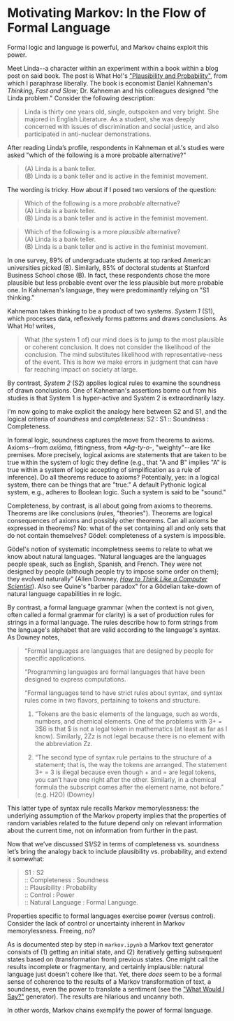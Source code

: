 # Motivating Markov: In the Flow of Formal Language

Formal logic and language is powerful, and Markov chains exploit this power.

Meet Linda--a character within an experiment within a book within a blog post on said book. The post is What Ho!'s <a href="http://whatho.in/2013/plausibility-versus-probability/">"Plausibility and Probability"</a>, from which I paraphrase liberally. The book is economist Daniel Kahneman's <i>Thinking, Fast and Slow</i>; Dr. Kahneman and his colleagues designed "the Linda problem." Consider the following description:
<blockquote>
Linda is thirty one years old, single, outspoken and very bright. She majored in English Literature. As a student, she was deeply concerned with issues of discrimination and social justice, and also participated in anti-nuclear demonstrations.
</blockquote>
After reading Linda’s profile, respondents in Kahneman et al.'s studies were asked "which of the following is a more probable alternative?"
<blockquote>
(A) Linda is a bank teller.<br />
(B) Linda is a bank teller and is active in the feminist movement.
</blockquote>

The wording is tricky. How about if I posed two versions of the question:
<blockquote>
Which of the following is a more <i>probable</i> alternative?<br />
(A) Linda is a bank teller.<br />
(B) Linda is a bank teller and is active in the feminist movement.
</blockquote>
<blockquote>
Which of the following is a more <i>plausible</i> alternative?<br />
(A) Linda is a bank teller.<br />
(B) Linda is a bank teller and is active in the feminist movement.
</blockquote>

In one survey, 89% of undergraduate students at top ranked American universities picked (B). Similarly, 85% of doctoral students at Stanford Business School chose (B). In fact, these respondents chose the more plausible but less probable event over the less plausible but more probable one. In Kahneman's language, they were predominantly relying on "S1 thinking."

Kahneman takes thinking to be a product of two systems. <i>System 1</i> (S1), which processes data, reflexively forms patterns and draws conclusions. As What Ho! writes,
<blockquote>
What (the system 1 of) our mind does is to jump to the most plausible or coherent conclusion. It does not consider the likelihood of the conclusion. The mind substitutes likelihood with representative-ness of the event. This is how we make errors in judgment that can have far reaching impact on society at large.
</blockquote>
By contrast, <i>System 2</i> (S2) applies logical rules to examine the soundness of drawn conclusions. One of Kahneman's assertions borne out from his studies is that System 1 is hyper-active and System 2 is extraordinarily lazy.

I'm now going to make explicit the analogy here between S2 and S1, and the logical criteria of <i>soundness</i> and <i>completeness</i>: S2 : S1 :: Soundness : Completeness.

In formal logic, soundness captures the move from theorems to axioms. Axioms--from <i>axíōma</i>, fittingness, from <i>*Ag-ty-o-</i>, "weighty"--are like premises. More precisely, logical axioms are statements that are taken to be true within the system of logic they define (e.g., that "A and B" implies "A" is true within a system of logic accepting of simplification as a rule of inference). Do all theorems reduce to axioms? Potentially, yes: in a logical system, there can be things that are "true." A default Pythonic logical system, e.g., adheres to Boolean logic. Such a system is said to be "sound."

Completeness, by contrast, is all about going from axioms to theorems. Theorems are like conclusions (rules, "theories"). Theorems are logical consequences of axioms and possibly other theorems. Can all axioms be expressed in theorems? No: what of the set containing all and only sets that do not contain themselves? Gödel: completeness of a system is impossible.

Gödel's notion of systematic incompletness seems to relate to what we know about natural languages. “Natural languages are the languages people speak, such as English, Spanish, and French. They were not designed by people (although people try to impose some order on them); they evolved naturally” (Allen Downey, <a href="http://interactivepython.org/courselib/static/thinkcspy/GeneralIntro/FormalandNaturalLanguages.html"><i>How to Think Like a Computer Scientist</i></a>). Also see Quine's "barber paradox" for a Gödelian take-down of natural language capabilities in re logic. 

By contrast, a formal language grammar (when the context is not given, often called a formal grammar for clarity) is a set of production rules for strings in a formal language. The rules describe how to form strings from the language's alphabet that are valid according to the language's syntax. As Downey notes,
<blockquote>
“Formal languages are languages that are designed by people for specific applications. 

“Programming languages are formal languages that have been designed to express computations. 

“Formal languages tend to have strict rules about syntax, and syntax rules come in two flavors, pertaining to tokens and structure. 

1. “Tokens are the basic elements of the language, such as words, numbers, and chemical elements. One of the problems with 3+ = 3$6 is that $ is not a legal token in mathematics (at least as far as I know). Similarly, 2Zz is not legal because there is no element with the abbreviation Zz. 

2. “The second type of syntax rule pertains to the structure of a statement; that is, the way the tokens are arranged. The statement 3+ = 3 is illegal because even though + and = are legal tokens, you can’t have one right after the other. Similarly, in a chemical formula the subscript comes after the element name, not before.” (e.g. H2O) (Downey)
</blockquote>

This latter type of syntax rule recalls Markov memorylessness: the underlying assumption of the Markov property implies that the properties of random variables related to the future depend only on relevant information about the current time, not on information from further in the past.

Now that we’ve discussed S1/S2 in terms of completeness vs. soundness let’s bring the analogy back to include plausibility vs. probability, and extend it somewhat: 
<blockquote>
S1 : S2 <br />:: Completeness : Soundness <br />:: Plausibility : Probability <br />:: Control : Power <br />:: Natural Language : Formal Language.
</blockquote>

Properties specific to formal languages exercise power (versus control). Consider the lack of control or uncertainty inherent in Markov memorylessness. Freeing, no?

As is documented step by step in `markov.ipynb` a Markov text generator consists of (1) getting an initial state, and (2) iteratively getting subsequent states based on (transformation from) previous states. One might call the results incomplete or fragmentary, and certainly implausible: natural language just doesn't cohere like that. Yet, there <i>does</i> seem to be a formal sense of coherence to the results of a Markov transformation of text, a soundness, even the power to translate a sentiment (see the <a href="http://what-would-i-say.com/">"What Would I Say?"</a> generator). The results are hilarious and uncanny both.

In other words, Markov chains exemplify the power of formal language.
